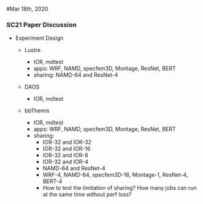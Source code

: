 #Mar 18th, 2020

### SC21 Paper Discussion

- Experiment Design
  - Lustre
    - IOR, mdtest
    - apps: WRF, NAMD, specfem3D, Montage, ResNet, BERT
    - sharing: NAMD-64 and ResNet-4

  - DAOS
    - IOR, mdtest

  - bbThemis
    - IOR, mdtest
    - apps: WRF, NAMD, specfem3D, Montage, ResNet, BERT
    - sharing: 
      - IOR-32 and IOR-32
      - IOR-32 and IOR-16
      - IOR-32 and IOR-8
      - IOR-32 and IOR-4
      - NAMD-64 and ResNet-4
      - WRF-4, NAMD-64, specfem3D-16, Montage-1, ResNet-4, BERT-4
      - How to test the limitation of sharing? How many jobs can run at the same time without perf loss?